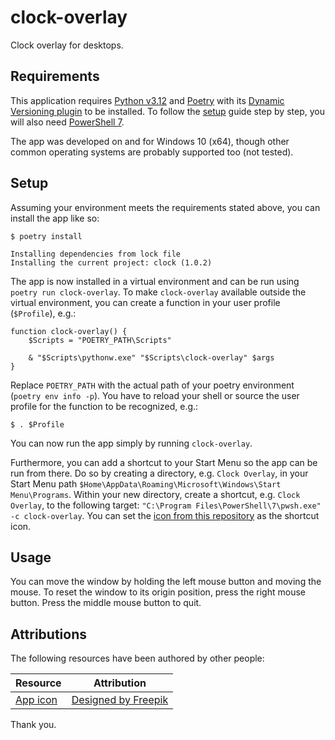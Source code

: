 # clock-overlay

Clock overlay for desktops.

## Requirements

This application requires [Python v3.12](https://www.python.org/downloads/) and
[Poetry](https://python-poetry.org/) with its
[Dynamic Versioning plugin](https://github.com/mtkennerly/poetry-dynamic-versioning) to be
installed. To follow the [setup](#Setup) guide step by step, you will also need
[PowerShell 7](https://github.com/PowerShell/PowerShell).

The app was developed on and for Windows 10 (x64), though other common operating systems are
probably supported too (not tested).

## Setup

Assuming your environment meets the requirements stated above, you can install the app like so:

```
$ poetry install

Installing dependencies from lock file
Installing the current project: clock (1.0.2)
```

The app is now installed in a virtual environment and can be run using `poetry run clock-overlay`.
To make `clock-overlay` available outside the virtual environment, you can create a function in your
user profile (`$Profile`), e.g.:

```
function clock-overlay() {
    $Scripts = "POETRY_PATH\Scripts"

    & "$Scripts\pythonw.exe" "$Scripts\clock-overlay" $args
}
```

Replace `POETRY_PATH` with the actual path of your poetry environment (`poetry env info -p`). You
have to reload your shell or source the user profile for the function to be recognized, e.g.:

```
$ . $Profile
```

You can now run the app simply by running `clock-overlay`.

Furthermore, you can add a shortcut to your Start Menu so the app can be run from there. Do so by
creating a directory, e.g. `Clock Overlay`, in your Start Menu path
`$Home\AppData\Roaming\Microsoft\Windows\Start Menu\Programs`. Within your new directory, create a
shortcut, e.g. `Clock Overlay`, to the following target:
`"C:\Program Files\PowerShell\7\pwsh.exe" -c clock-overlay`. You can set the
[icon from this repository](./clock/assets/icon.ico) as the shortcut icon.

## Usage

You can move the window by holding the left mouse button and moving the mouse. To reset the window to
its origin position, press the right mouse button. Press the middle mouse button to quit.

## Attributions

The following resources have been authored by other people:

| Resource                          | Attribution                                    |
| --------------------------------- | ---------------------------------------------- |
| [App icon](clock/icons/clock.ico) | [Designed by Freepik](https://www.freepik.com) |

Thank you.
